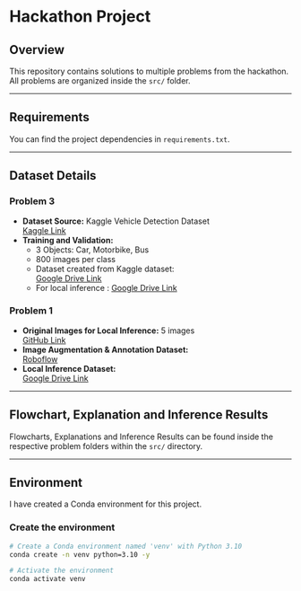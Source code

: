 # Hackathon Project

## Overview
This repository contains solutions to multiple problems from the hackathon.  
All problems are organized inside the `src/` folder.

---

## Requirements
You can find the project dependencies in `requirements.txt`.

---

## Dataset Details

### Problem 3
- **Dataset Source:** Kaggle Vehicle Detection Dataset  
  [Kaggle Link](https://www.kaggle.com/datasets/pratikbarua/vehicle-detection-dataset)  
- **Training and Validation:**  
  - 3 Objects: Car, Motorbike, Bus  
  - 800 images per class  
  - Dataset created from Kaggle dataset:  
    [Google Drive Link](https://drive.google.com/drive/folders/1ORs-Mwww6FxtfDbn8fEGEMc4rTT5vwHf?usp=sharing)
  - For local inference :
    [Google Drive Link](https://drive.google.com/drive/folders/1TaS8eDgktf3U43fBXRzQYlp2M0j0dp85?usp=sharing)


### Problem 1
- **Original Images for Local Inference:** 5 images   
  [GitHub Link](https://github.com/dhvani-cv/Hackathon-2025)  
- **Image Augmentation & Annotation Dataset:**  
  [Roboflow](https://app.roboflow.com/robbery-dataset/dataset-staef/browse?queryText=&pageSize=50&startingIndex=0&browseQuery=true)  
- **Local Inference Dataset:**  
  [Google Drive Link](https://drive.google.com/drive/folders/1AO-lY9GkxQn4HcKcfRClu5jSZrbY_Z3u?usp=sharing)

---

## Flowchart, Explanation and Inference Results
Flowcharts, Explanations and Inference Results can be found inside the respective problem folders within the `src/` directory.

---

## Environment
I have created a Conda environment for this project.

### Create the environment
```bash
# Create a Conda environment named 'venv' with Python 3.10
conda create -n venv python=3.10 -y

# Activate the environment
conda activate venv
